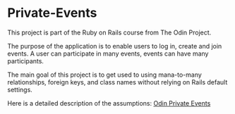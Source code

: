# Private-Events

<p>This project is part of the Ruby on Rails course from The Odin Project.</p>
<p>The purpose of the application is to enable users to log in, create and join events. A user can participate in many events, events can have many participants.</p>
<p>The main goal of this project is to get used to using mana-to-many relationships, foreign keys, and class names without relying on Rails default settings.</p>
<p>Here is a detailed description of the assumptions: <a href="https://www.theodinproject.com/lessons/ruby-on-rails-private-events#introduction">Odin Private Events</a></p>
